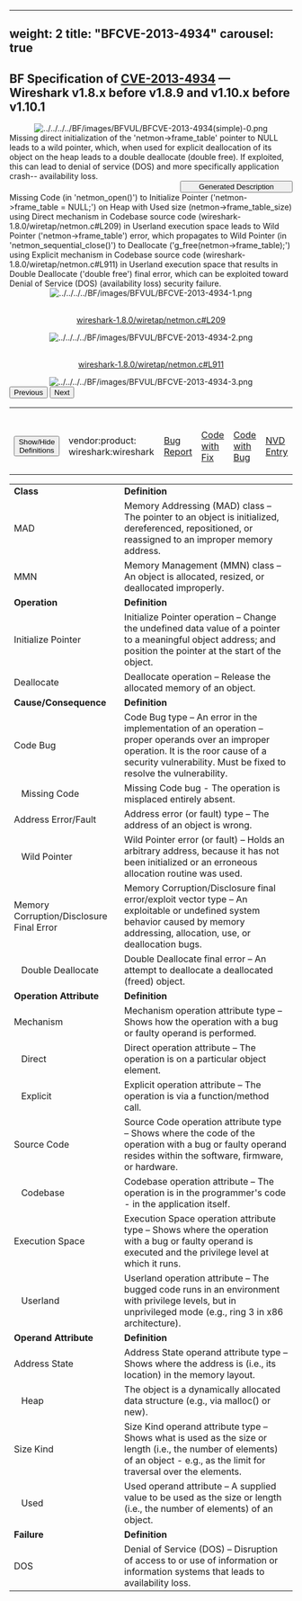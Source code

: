 ﻿
---
weight: 2
title: "BFCVE-2013-4934"
carousel: true
---

<script async="" src="https://www.googletagmanager.com/gtag/js?id=G-PJ364XPP9F">
</script>
<script>
	window.dataLayer = window.dataLayer || [];
	function gtag(){dataLayer.push(arguments);}
	gtag('js', new Date());
	gtag('config', 'G-PJ364XPP9F');
</script>


## BF Specification of [CVE-2013-4934](https://cve.mitre.org/cgi-bin/cvename.cgi?name=CVE-2013-4934) &mdash; Wireshark v1.8.x before v1.8.9 and v1.10.x before v1.10.1

<div>
<div class="row">
<div class="col-5">
<div>
<div style="text-align:center">
<img src="../../../../BF/images/BFVUL/BFCVE-2013-4934(simple)-0.png" alt="../../../../BF/images/BFVUL/BFCVE-2013-4934(simple)-0.png"/> 
</div>
</div>

</div>
<div class="col">
<div class="row">
<div >
Missing direct initialization of the 'netmon->frame_table' pointer to NULL leads to a wild pointer, which, when used for explicit deallocation of its object on the heap leads to a double deallocate (double free). If exploited, this can lead to denial of service (DOS) and more specifically application crash-- availability loss. 
</div>
<div style="text-align: right;"><button class="btn btn-secondary" type="button" style="width: 200px;" data-bs-toggle="collapse" data-bs-target="#collapseDescr" aria-expanded="false" aria-controls="collapseDescr">Generated Description</button>
</div>
<div class="collapse" id="collapseDescr">
Missing Code (in 'netmon_open()') to Initialize Pointer ('netmon->frame_table = NULL;') on Heap with Used size (netmon->frame_table_size) using Direct mechanism in Codebase source code (wireshark-1.8.0/wiretap/netmon.c#L209) in Userland execution space leads to Wild Pointer ('netmon->frame_table') error, which propagates to
Wild Pointer (in 'netmon_sequential_close()') to Deallocate ('g_free(netmon->frame_table);') using Explicit mechanism in Codebase source code (wireshark-1.8.0/wiretap/netmon.c#L911) in Userland execution space that results in Double Deallocate ('double free') final error, which can be exploited toward
Denial of Service (DOS)  (availability loss) security failure.
</div>
</div>
<div class ="row">
<div>
<div id="carouselControls" class="carousel slide" data-interval="false" data-wrap="false">
<div class="carousel-inner">

<div class="carousel-item active" style="text-align:center">
				
<img src="../../../../BF/images/BFVUL/BFCVE-2013-4934-1.png" alt="../../../../BF/images/BFVUL/BFCVE-2013-4934-1.png"/> 
<td>

<br/>[wireshark-1.8.0/wiretap/netmon.c#L209](https://gitlab.com/wireshark/wireshark/-/blob/2bc42dc5472e57b8/wiretap/netmon.c#L209)
</td>
			
</div>
			
<div class="carousel-item" style="text-align:center">
				
<img src="../../../../BF/images/BFVUL/BFCVE-2013-4934-2.png" alt="../../../../BF/images/BFVUL/BFCVE-2013-4934-2.png"/> 
<td>

<br/>[wireshark-1.8.0/wiretap/netmon.c#L911](https://gitlab.com/wireshark/wireshark/-/blob/2bc42dc5472e57b8/wiretap/netmon.c#L911)
</td>
			
</div>
			
<div class="carousel-item" style="text-align:center">
				
<img src="../../../../BF/images/BFVUL/BFCVE-2013-4934-3.png" alt="../../../../BF/images/BFVUL/BFCVE-2013-4934-3.png"/> 
</div>
			
</div>
<button class="carousel-control-prev" type="button" data-bs-target="#carouselControls" data-bs-slide="prev">
<span class="carousel-control-prev-icon" aria-hidden="true"></span>
<span class="visually-hidden">Previous</span>
</button>
<button class="carousel-control-next" type="button" data-bs-target="#carouselControls" data-bs-slide="next">
<span class="carousel-control-next-icon" aria-hidden="true"></span>
<span class="visually-hidden">Next</span>
</button>
</div>
</div>
</div>
</div>
</div>
</div>
<table>
<tr>
<td>

<br/><button class="btn btn-secondary" type="button" data-bs-toggle="collapse" data-bs-target="#collapseTable" aria-expanded="false" aria-controls="collapseTable">Show/Hide Definitions</button>
</td><td>

<br/>vendor:product: wireshark:wireshark
</td><td>

<br/>[Bug Report](https://bugs.wireshark.org/bugzilla/show_bug.cgi?id=8742)
</td><td>

<br/>[Code with Fix](https://gitlab.com/wireshark/wireshark/-/blob/eeda7ec1aea880f1ee951d1b3188693d88a98b55/wiretap/netmon.c#L315)
</td><td>

<br/>[Code with Bug](https://gitlab.com/wireshark/wireshark/-/blob/2bc42dc5472e57b8/wiretap/netmon.c)
</td><td>

<br/>[NVD Entry](https://nvd.nist.gov/vuln/detail/CVE-2013-4934)
</td>
</tr>
</table>


<div class="collapse" id="collapseTable">
<table>
		<tr>
		<td>
				<strong>Class</strong>
			</td>
	<td>
				<strong>Definition</strong>
			</td>
	</tr>
	<tr>
		<td>MAD</td>
	<td>Memory Addressing (MAD) class – The pointer to an object is initialized, dereferenced, repositioned, or reassigned to an improper memory address.</td>
	</tr>
	<tr>
		<td>MMN</td>
	<td>Memory Management (MMN) class – An object is allocated, resized, or deallocated improperly.</td>
	</tr>
	<tr>
		<td>
				<strong>Operation</strong>
			</td>
	<td>
				<strong>Definition</strong>
			</td>
	</tr>
	<tr>
		<td>Initialize Pointer</td>
	<td>Initialize Pointer operation – Change the undefined data value of a pointer to a meaningful object address; and position the pointer at the start of the object.</td>
	</tr>
	<tr>
		<td>Deallocate</td>
	<td>Deallocate operation – Release the allocated memory of an object.</td>
	</tr>
	<tr>
		<td>
				<strong>Cause/Consequence</strong>
			</td>
	<td>
				<strong>Definition</strong>
			</td>
	</tr>
	<tr>
		<td>Code Bug</td>
	<td>Code Bug type – An error in the implementation of an operation – proper operands over an improper operation. It is the roor cause of a security vulnerability. Must be fixed to resolve the vulnerability.</td>
	</tr>
	<tr>
		<td>   Missing Code</td>
	<td>Missing Code bug - The operation is misplaced entirely absent.</td>
	</tr>
	<tr>
		<td>Address Error/Fault</td>
	<td>Address error (or fault) type – The address of an object is wrong.</td>
	</tr>
	<tr>
		<td>   Wild Pointer</td>
	<td>Wild Pointer error (or fault) – Holds an arbitrary address, because it has not been initialized or an erroneous allocation routine was used.</td>
	</tr>
	<tr>
		<td>Memory Corruption/Disclosure Final Error</td>
	<td>Memory Corruption/Disclosure final error/exploit vector type – An exploitable or undefined system behavior caused by memory addressing, allocation, use, or deallocation bugs.</td>
	</tr>
	<tr>
		<td>   Double Deallocate</td>
	<td>Double Deallocate final error – An attempt to deallocate a deallocated (freed) object.</td>
	</tr>
	<tr>
		<td>
				<strong>Operation Attribute</strong>
			</td>
	<td>
				<strong>Definition</strong>
			</td>
	</tr>
	<tr>
		<td>Mechanism</td>
	<td>Mechanism operation attribute type – Shows how the operation with a bug or faulty operand is performed.</td>
	</tr>
	<tr>
		<td>   Direct</td>
	<td>Direct operation attribute – The operation is on a particular object element.</td>
	</tr>
	<tr>
		<td>   Explicit</td>
	<td>Explicit operation attribute – The operation is via a function/method call.</td>
	</tr>
	<tr>
		<td>Source Code</td>
	<td>Source Code operation attribute type – Shows where the code of the operation with a bug or faulty operand resides within the software, firmware, or hardware.</td>
	</tr>
	<tr>
		<td>   Codebase</td>
	<td>Codebase operation attribute – The operation is in the programmer's code - in the application itself.</td>
	</tr>
	<tr>
		<td>Execution Space</td>
	<td>Execution Space operation attribute type – Shows where the operation with a bug or faulty operand is executed and the privilege level at which it runs.</td>
	</tr>
	<tr>
		<td>   Userland</td>
	<td>Userland operation attribute – The bugged code runs in an environment with privilege levels, but in unprivileged mode (e.g., ring 3 in x86 architecture).</td>
	</tr>
	<tr>
		<td>
				<strong>Operand Attribute</strong>
			</td>
	<td>
				<strong>Definition</strong>
			</td>
	</tr>
	<tr>
		<td>Address State</td>
	<td>Address State operand attribute type – Shows where the address is (i.e., its location) in the memory layout.</td>
	</tr>
	<tr>
		<td>   Heap</td>
	<td>The object is a dynamically allocated data structure (e.g., via malloc() or new).</td>
	</tr>
	<tr>
		<td>Size Kind</td>
	<td>Size Kind operand attribute type – Shows what is used as the size or length (i.e., the number of elements) of an object - e.g., as the limit for traversal over the elements.</td>
	</tr>
	<tr>
		<td>   Used</td>
	<td>Used operand attribute – A supplied value to be used as the size or length (i.e., the number of elements) of an object.</td>
	</tr>
	<tr>
		<td>
				<strong>Failure</strong>
			</td>
	<td>
				<strong>Definition</strong>
			</td>
	</tr>
	<tr>
		<td>DOS</td>
	<td>Denial of Service (DOS) – Disruption of access to or use of information or information systems that leads to availability loss.</td>
	</tr>
	
</table>
</div>
